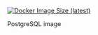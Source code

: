 [![Docker Image Size (latest)](https://img.shields.io/docker/image-size/edmitry/postgres/latest)](https://hub.docker.com/repository/docker/edmitry/postgres)

PostgreSQL image
